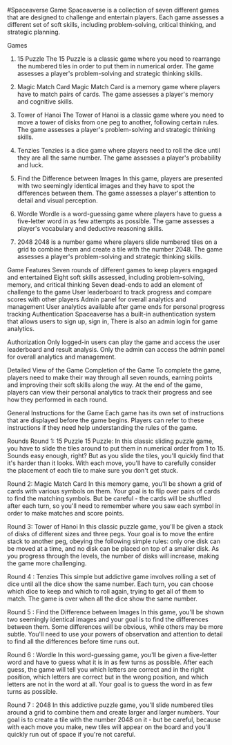 #Spaceaverse Game
Spaceaverse is a collection of seven different games that are designed to challenge and entertain players. Each game assesses a different set of soft skills, including problem-solving, critical thinking, and strategic planning.

Games
1. 15 Puzzle
The 15 Puzzle is a classic game where you need to rearrange the numbered tiles in order to put them in numerical order. The game assesses a player's problem-solving and strategic thinking skills.

2. Magic Match Card
Magic Match Card is a memory game where players have to match pairs of cards. The game assesses a player's memory and cognitive skills.

3. Tower of Hanoi
The Tower of Hanoi is a classic game where you need to move a tower of disks from one peg to another, following certain rules. The game assesses a player's problem-solving and strategic thinking skills.

4. Tenzies
Tenzies is a dice game where players need to roll the dice until they are all the same number. The game assesses a player's probability and luck.

5. Find the Difference between Images
In this game, players are presented with two seemingly identical images and they have to spot the differences between them. The game assesses a player's attention to detail and visual perception.

6. Wordle
Wordle is a word-guessing game where players have to guess a five-letter word in as few attempts as possible. The game assesses a player's vocabulary and deductive reasoning skills.

7. 2048
2048 is a number game where players slide numbered tiles on a grid to combine them and create a tile with the number 2048. The game assesses a player's problem-solving and strategic thinking skills.

Game Features
Seven rounds of different games to keep players engaged and entertained
Eight soft skills assessed, including problem-solving, memory, and critical thinking
Seven dead-ends to add an element of challenge to the game
User leaderboard to track progress and compare scores with other players
Admin panel for overall analytics and management
User analytics available after game ends for personal progress tracking
Authentication
Spaceaverse has a built-in authentication system that allows users to sign up, sign in, There is also an admin login for game analytics.

Authorization
Only logged-in users can play the game and access the user leaderboard and result analysis. Only the admin can access the admin panel for overall analytics and management.

Detailed View of the Game
Completion of the Game
To complete the game, players need to make their way through all seven rounds, earning points and improving their soft skills along the way. At the end of the game, players can view their personal analytics to track their progress and see how they performed in each round.

General Instructions for the Game
Each game has its own set of instructions that are displayed before the game begins. Players can refer to these instructions if they need help understanding the rules of the game.

Rounds
Round 1: 15 Puzzle
15 Puzzle: In this classic sliding puzzle game, you have to slide the tiles around to put them in numerical order from 1 to 15. Sounds easy enough, right? But as you slide the tiles, you'll quickly find that it's harder than it looks. With each move, you'll have to carefully consider the placement of each tile to make sure you don't get stuck.

Round 2: Magic Match Card
 In this memory game, you'll be shown a grid of cards with various symbols on them. Your goal is to flip over pairs of cards to find the matching symbols. But be careful - the cards will be shuffled after each turn, so you'll need to remember where you saw each symbol in order to make matches and score points.

Round 3: Tower of Hanoi
 In this classic puzzle game, you'll be given a stack of disks of different sizes and three pegs. Your goal is to move the entire stack to another peg, obeying the following simple rules: only one disk can be moved at a time, and no disk can be placed on top of a smaller disk. As you progress through the levels, the number of disks will increase, making the game more challenging.

Round 4 : Tenzies
 This simple but addictive game involves rolling a set of dice until all the dice show the same number. Each turn, you can choose which dice to keep and which to roll again, trying to get all of them to match. The game is over when all the dice show the same number.

Round 5 : Find the Difference between Images
 In this game, you'll be shown two seemingly identical images and your goal is to find the differences between them. Some differences will be obvious, while others may be more subtle. You'll need to use your powers of observation and attention to detail to find all the differences before time runs out.

Round 6 : Wordle
 In this word-guessing game, you'll be given a five-letter word and have to guess what it is in as few turns as possible. After each guess, the game will tell you which letters are correct and in the right position, which letters are correct but in the wrong position, and which letters are not in the word at all. Your goal is to guess the word in as few turns as possible.

Round 7 : 2048
 In this addictive puzzle game, you'll slide numbered tiles around a grid to combine them and create larger and larger numbers. Your goal is to create a tile with the number 2048 on it - but be careful, because with each move you make, new tiles will appear on the board and you'll quickly run out of space if you're not careful.